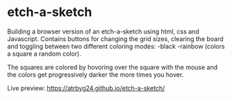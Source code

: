 # etch-a-sketch
Building a browser version of an etch-a-sketch using html, css and Javascript.
Contains buttons for changing the grid sizes, clearing the board and toggling between two different coloring modes:
-black
-rainbow (colors a square a random color).

The squares are colored by hovoring over the square with the mouse and the colors get progressively darker the more times you hover.

Live preview: https://atrbyg24.github.io/etch-a-sketch/

